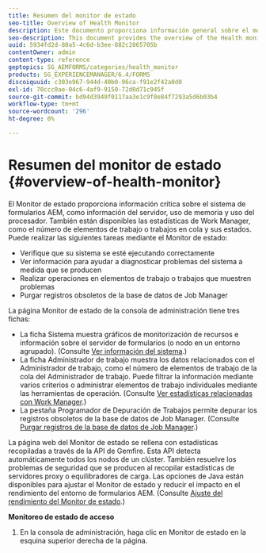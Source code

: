 ```yaml
---
title: Resumen del monitor de estado
seo-title: Overview of Health Monitor
description: Este documento proporciona información general sobre el monitor de estado y detalles sobre cómo puede acceder a él.
seo-description: This document provides the overview of the Health monitor, and details about how you can access it.
uuid: 5934fd2d-80a5-4c6d-b3ee-882c2865705b
contentOwner: admin
content-type: reference
geptopics: SG_AEMFORMS/categories/health_monitor
products: SG_EXPERIENCEMANAGER/6.4/FORMS
discoiquuid: c303e967-944d-40b0-96ca-f91e2f42a0d0
exl-id: 70ccc0ae-04c6-4af9-9150-72d0d71c945f
source-git-commit: bd94d3949f0117aa3e1c9f0e84f7293a5d6b03b4
workflow-type: tm+mt
source-wordcount: '296'
ht-degree: 0%

---
```


# Resumen del monitor de estado {#overview-of-health-monitor}

El Monitor de estado proporciona información crítica sobre el sistema de formularios AEM, como información del servidor, uso de memoria y uso del procesador. También están disponibles las estadísticas de Work Manager, como el número de elementos de trabajo o trabajos en cola y sus estados. Puede realizar las siguientes tareas mediante el Monitor de estado:

* Verifique que su sistema se esté ejecutando correctamente
* Ver información para ayudar a diagnosticar problemas del sistema a medida que se producen
* Realizar operaciones en elementos de trabajo o trabajos que muestren problemas
* Purgar registros obsoletos de la base de datos de Job Manager

La página Monitor de estado de la consola de administración tiene tres fichas:

* La ficha Sistema muestra gráficos de monitorización de recursos e información sobre el servidor de formularios (o nodo en un entorno agrupado). (Consulte [Ver información del sistema](/help/forms/using/admin-help/view-system-information.md#view-system-information).)
* La ficha Administrador de trabajo muestra los datos relacionados con el Administrador de trabajo, como el número de elementos de trabajo de la cola del Administrador de trabajo. Puede filtrar la información mediante varios criterios o administrar elementos de trabajo individuales mediante las herramientas de operación. (Consulte [Ver estadísticas relacionadas con Work Manager](/help/forms/using/admin-help/view-statistics-related-manager.md#view-statistics-related-to-work-manager).)
* La pestaña Programador de Depuración de Trabajos permite depurar los registros obsoletos de la base de datos de Job Manager. (Consulte [Purgar registros de la base de datos de Job Manager](/help/forms/using/admin-help/purge-records-job-manager-database.md#purge-records-from-the-job-manager-database).)

La página web del Monitor de estado se rellena con estadísticas recopiladas a través de la API de Gemfire. Esta API detecta automáticamente todos los nodos de un clúster. También resuelve los problemas de seguridad que se producen al recopilar estadísticas de servidores proxy o equilibradores de carga. Las opciones de Java están disponibles para ajustar el Monitor de estado y reducir el impacto en el rendimiento del entorno de formularios AEM. (Consulte [Ajuste del rendimiento del Monitor de estado](/help/forms/using/admin-help/fine-tuning-health-monitor-performance.md#fine-tuning-health-monitor-performance).)

**Monitoreo de estado de acceso**

1. En la consola de administración, haga clic en Monitor de estado en la esquina superior derecha de la página.
